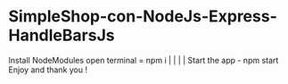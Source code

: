 # SimpleShop-con-NodeJs-Express-HandleBarsJs


Install NodeModules   open terminal =     npm i | | | |
Start the app - npm start 
Enjoy and thank you ! 
